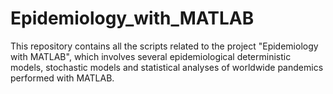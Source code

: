 # Epidemiology_with_MATLAB
This repository contains all the scripts related to the project "Epidemiology with MATLAB",
which involves several epidemiological deterministic models, stochastic models and statistical
analyses of worldwide pandemics performed with MATLAB.
